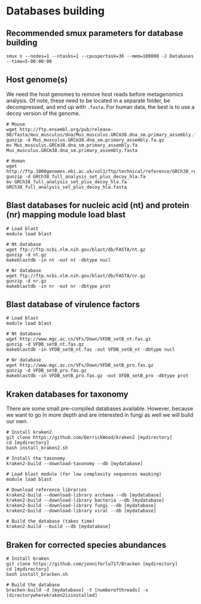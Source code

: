 # Databases building


## Recommended smux parameters for database building

```
smux n --nodes=1 --ntasks=1 --cpuspertask=36 --mem=100000 -J Databases --time=5-00:00:00
```

## Host genome(s)

We need the host genomes to remove host reads before metagenomics analysis. Of note, these need to be located in a separate folder, be decompressed, and end up with `.fasta`. For human data, the best is to use a decoy version of the genome.

```
# Mouse
wget http://ftp.ensembl.org/pub/release-98/fasta/mus_musculus/dna/Mus_musculus.GRCm38.dna_sm.primary_assembly.fa.gz
gunzip -d Mus_musculus.GRCm38.dna_sm.primary_assembly.fa.gz
mv Mus_musculus.GRCm38.dna_sm.primary_assembly.fa Mus_musculus.GRCm38.dna_sm.primary_assembly.fasta

# Human
wget http://ftp.1000genomes.ebi.ac.uk/vol1/ftp/technical/reference/GRCh38_reference_genome/GRCh38_full_analysis_set_plus_decoy_hla.fa
gunzip -d GRCh38_full_analysis_set_plus_decoy_hla.fa
mv GRCh38_full_analysis_set_plus_decoy_hla.fa GRCh38_full_analysis_set_plus_decoy_hla.fasta
```

## Blast databases for nucleic acid (nt) and protein (nr) mapping module load blast

```
# Load blast
module load blast

# Nt database
wget ftp://ftp.ncbi.nlm.nih.gov/blast/db/FASTA/nt.gz
gunzip -d nt.gz
makeblastdb -in nt -out nt -dbtype nucl

# Nr database
wget ftp://ftp.ncbi.nlm.nih.gov/blast/db/FASTA/nr.gz
gunzip -d nr.gz
makeblastdb -in nr -out nr -dbtype prot
```

## Blast database of virulence factors

```
# Load blast
module load blast

# Nt database
wget http://www.mgc.ac.cn/VFs/Down/VFDB_setB_nt.fas.gz
gunzip -d VFDB_setB_nt.fas.gz
makeblastdb -in VFDB_setB_nt.fas -out VFDB_setB_nt -dbtype nucl

# Nr database
wget http://www.mgc.ac.cn/VFs/Down/VFDB_setB_pro.fas.gz
gunzip -d VFDB_setB_pro.fas.gz
makeblastdb -in VFDB_setB_pro.fas.gz -out VFDB_setB_pro -dbtype prot
```
## Kraken databases for taxonomy

There are some small pre-compiled databases available. However, because we want to go in more depth and are interested in fungi as well we will build our own.

```
# Install kraken2
git clone https://github.com/DerrickWood/kraken2 [mydirectory]
cd [mydirectory]
bash install_kraken2.sh

# Install the taxonomy
kraken2-build --download-taxonomy --db [mydatabase]

# Load blast module (for low complexity sequences masking)
module load blast

# Download reference libraries
kraken2-build --download-library archaea --db [mydatabase]
kraken2-build --download-library bacteria --db [mydatabase]
kraken2-build --download-library fungi --db [mydatabase]
kraken2-build --download-library viral --db [mydatabase]

# Build the database (takes time)
kraken2-build --build --db [mydatabase]
```

## Braken for corrected species abundances

```
# Install braken
git clone https://github.com/jenniferlu717/Bracken [mydirectory]
cd [mydirectory]
bash install_bracken.sh

# Build the database
bracken-build -d [mydatabase] -t [numberofthreads] -x [directorywherekraken2isinstalled]
```

